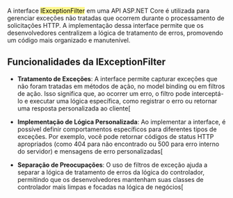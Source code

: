 A interface <mark style="background-color: #fff88f; color: black">IExceptionFilter</mark> em uma API ASP.NET Core é utilizada para gerenciar exceções não tratadas que ocorrem durante o processamento de solicitações HTTP. A implementação dessa interface permite que os desenvolvedores centralizem a lógica de tratamento de erros, promovendo um código mais organizado e manutenível.

## Funcionalidades da IExceptionFilter

- **Tratamento de Exceções**: A interface permite capturar exceções que não foram tratadas em métodos de ação, no model binding ou em filtros de ação. Isso significa que, ao ocorrer um erro, o filtro pode interceptá-lo e executar uma lógica específica, como registrar o erro ou retornar uma resposta personalizada ao cliente[

- **Implementação de Lógica Personalizada**: Ao implementar a interface, é possível definir comportamentos específicos para diferentes tipos de exceções. Por exemplo, você pode retornar códigos de status HTTP apropriados (como 404 para não encontrado ou 500 para erro interno do servidor) e mensagens de erro personalizadas[

- **Separação de Preocupações**: O uso de filtros de exceção ajuda a separar a lógica de tratamento de erros da lógica do controlador, permitindo que os desenvolvedores mantenham suas classes de controlador mais limpas e focadas na lógica de negócios[

